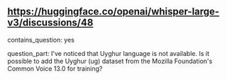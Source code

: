 ## https://huggingface.co/openai/whisper-large-v3/discussions/48

contains_question: yes

question_part: I've noticed that Uyghur language is not available. Is it possible to add the Uyghur (ug) dataset from the Mozilla Foundation's Common Voice 13.0 for training?